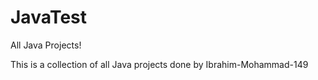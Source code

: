 # JavaTest
All Java Projects!

This is a collection of all Java projects done by Ibrahim-Mohammad-149
